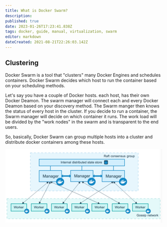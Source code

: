 ```yaml
---
title: What is Docker Swarm?
description: 
published: true
date: 2023-01-26T17:23:41.838Z
tags: docker, guide, manual, virtualization, swarm
editor: markdown
dateCreated: 2021-08-21T22:26:03.142Z
---
```


## Clustering
Docker Swarm is a tool that "clusters" many Docker Engines and schedules containers. Docker Swarm decides which host to run the container based on your scheduling methods.

Let's say you have a couple of Docker hosts. each host, has their own Docker Deamon. The swarm manager will connect each and every Docker Deamon based on your discovery method. The Swarm manger then knows the status of every host in the cluster. If you decide to run a container, the Swarm manager will decide on which container it runs. The work load will be divided by the "work nodes" in the swarm and is transparent to the end users.

So, basically, Docker Swarm can group multiple hosts into a cluster and distribute docker containers among these hosts.

![docker-swarm-exp.png](/docker/swarm/docker-swarm-exp.png)